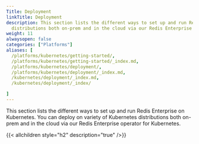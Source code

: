 ```yaml
---
Title: Deployment
linkTitle: Deployment
description: This section lists the different ways to set up and run Redis Enterprise on Kubernetes. You can deploy on variety of Kubernetes   
  distributions both on-prem and in the cloud via our Redis Enterprise Operator for Kubernetes.
weight: 11
alwaysopen: false
categories: ["Platforms"]
aliases: [
  /platforms/kubernetes/getting-started/,
  /platforms/kubernetes/getting-started/_index.md,
  /platforms/kubernetes/deployment/,
  /platforms/kubernetes/deployment/_index.md,
  /kubernetes/deployment/_index.md,
  /kubernetes/deployment/_index/

]
---
```


This section lists the different ways to set up and run Redis Enterprise on Kubernetes. You can deploy on variety of Kubernetes distributions both on-prem and in the cloud via our Redis Enterprise operator for Kubernetes.

{{< allchildren style="h2" description="true" />}}
